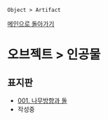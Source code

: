 ```
Object > Artifact
```
[메인으로 돌아가기](/README.md)

# 오브젝트 > 인공물 

## 표지판
- [001. 나무방향과 돌](/Artifact/001.md)
- 작성중

